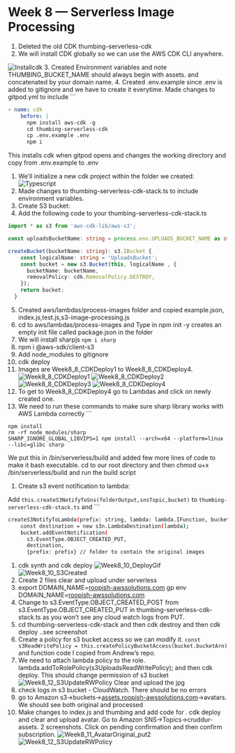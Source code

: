 # Week 8 — Serverless Image Processing
1. Deleted the old CDK thumbing-serverless-cdk
2. We will install CDK globally so we can use the AWS CDK CLI anywhere.

![Installcdk](./assets/Week8_1_installcdk.PNG)
3. Created Environment variables and note THUMBING_BUCKET_NAME should always begin with assets. and concatenated by your domain name.
4. Created .env.example since .env is added to gitignore and we have to create it everytime. Made changes to gitpod.yml to include ```

```yaml
- name: cdk
    before: |
      npm install aws-cdk -g
      cd thumbing-serverless-cdk   
      cp .env.example .env
      npm i
```

This installs cdk when gitpod opens and changes the working directory and copy from .env.example to .env

1. We'll initialize a new cdk project within the folder we created:
![Typescript](./assets/Week8_2_Typescript.PNG)
2. Made changes to thumbing-serverless-cdk-stack.ts to include environment variables.
3. Create S3 bucket:
4. Add the following code to your thumbing-serverless-cdk-stack.ts

```ts
import * as s3 from 'aws-cdk-lib/aws-s3';

const uploadsBucketName: string = process.env.UPLOADS_BUCKET_NAME as string;

createBucket(bucketName: string): s3.IBucket {
    const logicalName: string = 'UploadsBucket';
    const bucket = new s3.Bucket(this, logicalName , {
      bucketName: bucketName,
      removalPolicy: cdk.RemovalPolicy.DESTROY,
    });
    return bucket;
  }
```
5. Created aws/lambdas/process-images folder and copied example.json, index.js,test.js,s3-image-processing.js
6. cd to aws/lambdas/process-images and Type in npm init -y creates an empty init file called package.json in the folder
7. We will install sharpjs ```npm i sharp```
8. npm i @aws-sdk/client-s3
9. Add node_modules to gitignore
10. cdk deploy 
11. Images are Week8_8_CDKDeploy1  to Week8_8_CDKDeploy4. ![Week8_8_CDKDeploy1](./assets/Week8_8_CDKDeploy1.PNG)
![Week8_8_CDKDeploy2](./assets/Week8_8_CDKDeploy2.PNG)
![Week8_8_CDKDeploy3](./assets/Week8_8_CDKDeploy3.PNG)
![Week8_8_CDKDeploy4](./assets/Week8_8_CDKDeploy4.PNG)
10. To get to Week8_8_CDKDeploy4 go to Lambdas and click on newly created one.
11. We need to run these commands to make sure sharp library works with AWS Lambda correctly ```

```
npm install
rm -rf node_modules/sharp
SHARP_IGNORE_GLOBAL_LIBVIPS=1 npm install --arch=x64 --platform=linux --libc=glibc sharp
```

We put this in /bin/serverless/build and added few more lines of code to make it bash executable. cd to our root directory and then chmod u+x /bin/serverless/build and run the build script

1. Create s3 event notification to lambda: 

Add `this.createS3NotifyToSns(folderOutput,snsTopic,bucket)` to `thumbing-serverless-cdk-stack.ts` and ```

```bash
createS3NotifyToLambda(prefix: string, lambda: lambda.IFunction, bucket: s3.IBucket): void {
    const destination = new s3n.LambdaDestination(lambda);
    bucket.addEventNotification(
      s3.EventType.OBJECT_CREATED_PUT,
      destination,
      {prefix: prefix} // folder to contain the original images
```

1. cdk synth and cdk deploy ![Week8_10_DeployGif](./assets/Week8_10_DeployGif.gif)
![Week8_10_S3Created](./assets/Week8_10_S3Created.PNG)
3. Create 2 files clear and upload under serverless
4. export DOMAIN_NAME=[roopish-awssolutions.com](http://roopish-awssolutions.com/)
gp env DOMAIN_NAME=[roopish-awssolutions.com](http://roopish-awssolutions.com/)
4. Change to s3.EventType.OBJECT_CREATED_POST from s3.EventType.OBJECT_CREATED_PUT in thumbing-serverless-cdk-stack.ts as you won’t see any cloud watch logs from PUT. 
5. cd thumbing-serverless-cdk-stack and then cdk destroy and then cdk deploy ..see screenshot
6. Create a policy for s3 bucket access so we can modify it. ````const s3ReadWritePolicy = this.createPolicyBucketAccess(bucket.bucketArn)```` and function code I copied from Andrew’s repo.
7. We need to attach lambda policy to the role. lambda.addToRolePolicy(s3UploadsReadWritePolicy); and then cdk deploy. This should change permission of s3 bucket 
![Week8_12_S3UpdateRWPolicy](./assets/Week8_12_S3UpdateRWPolicy.PNG) Clear and upload the jpg 
9. check logs in s3 bucket - CloudWatch. There should be no errors
10. go to Amazon s3→buckets→[assets.roopish-awssolutions.com](https://s3.console.aws.amazon.com/s3/buckets/assets.roopish-awssolutions.com)→avatars. We should see both original and processed
11. Make changes to index.js and thumbing and add code for . cdk deploy and clear and upload avatar. Go to Amazon SNS→Topics→cruddur-assets. 2 screenshots. Click on pending confirmation and then confirm subscription. ![Week8_11_AvatarOriginal_put2](./assets/Week8_11_AvatarOriginal_put2.PNG)![Week8_12_S3UpdateRWPolicy](./assets/Week8_12_S3UpdateRWPolicy.PNG)
